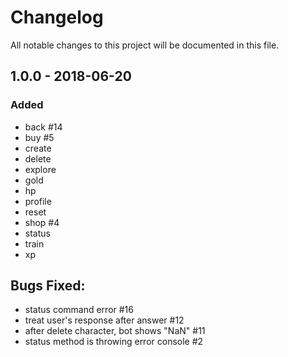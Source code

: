 # Changelog
All notable changes to this project will be documented in this file.

## 1.0.0 - 2018-06-20
### Added
- back  #14
- buy #5
- create
- delete
- explore
- gold
- hp
- profile
- reset
- shop #4 
- status
- train
- xp

##  Bugs Fixed:
- status command error #16
- treat user's response after answer #12
- after delete character, bot shows "NaN"  #11
- status method is throwing error console #2 
